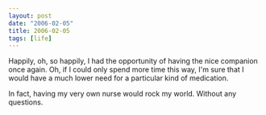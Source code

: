 ```yaml
---
layout: post
date: "2006-02-05"
title: 2006-02-05
tags: [life]
---
```

Happily, oh, so happily, I had the opportunity of having the nice
companion once again. Oh, if I could only spend more time this way,
I'm sure that I would have a much lower need for a particular kind
of medication.

In fact, having my very own nurse would rock my world. Without any
questions.



